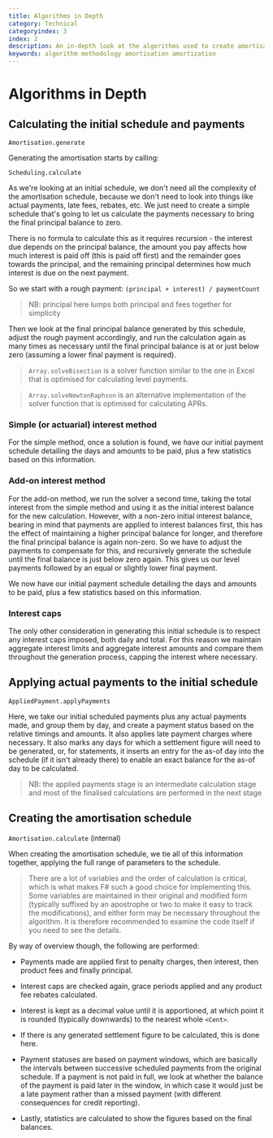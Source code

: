 ```yaml
---
title: Algorithms in Depth
category: Technical
categoryindex: 3
index: 2
description: An in-depth look at the algorithms used to create amortisation schedules
keywords: algorithm methodology amortisation amortization
---
```


# Algorithms in Depth

## Calculating the initial schedule and payments

```Amortisation.generate```

Generating the amortisation starts by calling:

```Scheduling.calculate```

As we're looking at an initial schedule, we don't need all the complexity of the amortisation schedule, because we don't need to look into
things like actual payments, late fees, rebates, etc. We just need to create a simple schedule that's going to let us calculate the payments
necessary to bring the final principal balance to zero.

There is no formula to calculate this as it requires recursion - the interest due depends on the principal balance, the amount you pay affects
how much interest is paid off (this is paid off first) and the remainder goes towards the principal, and the remaining principal determines
how much interest is due on the next payment.

So we start with a rough payment: ```(principal + interest) / paymentCount```

> NB: principal here lumps both principal and fees together for simplicity

Then we look at the final principal balance generated by this schedule, adjust the rough payment accordingly, and run the calculation again
as many times as necessary until the final principal balance is at or just below zero (assuming a lower final payment is required).

> ```Array.solveBisection``` is a solver function similar to the one in Excel that is optimised for calculating level payments.

> ```Array.solveNewtonRaphson``` is an alternative implementation of the solver function that is optimised for calculating APRs.

### Simple (or actuarial) interest method

For the simple method, once a solution is found, we have our initial payment schedule detailing the days and amounts to be paid, plus a few statistics
based on this information.

### Add-on interest method

For the add-on method, we run the solver a second time, taking the total interest from the simple method and using it as the initial interest balance
for the new calculation. However, with a non-zero initial interest balance, bearing in mind that payments are applied to interest balances first,
this has the effect of maintaining a higher principal balance for longer, and therefore the final principal balance is again non-zero. So we have
to adjust the payments to compensate for this, and recursively generate the schedule until the final balance is just below zero again. This gives
us our level payments followed by an equal or slightly lower final payment.

We now have our initial payment schedule detailing the days and amounts to be paid, plus a few statistics based on this information.

### Interest caps

The only other consideration in generating this initial schedule is to respect any interest caps imposed, both daily and total. For this reason
we maintain aggregate interest limits and aggregate interest amounts and compare them throughout the generation process, capping the interest where
necessary.

## Applying actual payments to the initial schedule

```AppliedPayment.applyPayments```

Here, we take our initial scheduled payments plus any actual payments made, and group them by day, and create a payment status based on the
relative timings and amounts. It also applies late payment charges where necessary. It also marks any days for which a settlement figure will
need to be generated, or, for statements, it inserts an entry for the as-of day into the schedule (if it isn't already there) to enable an exact
balance for the as-of day to be calculated.

> NB: the applied payments stage is an intermediate calculation stage and most of the finalised calculations are performed in the next stage

## Creating the amortisation schedule

```Amortisation.calculate``` (internal)

When creating the amortisation schedule, we tie all of this information together, applying the full range of parameters to the schedule.

> There are a lot of variables and the order of calculation is critical, which is what makes F# such a good choice for implementing this. Some
variables are maintained in their original and modified form (typically suffixed by an apostrophe or two to make it easy to track the modifications),
and either form may be necessary throughout the algorithm. It is therefore recommended to examine the code itself if you need to see the details.

By way of overview though, the following are performed:

- Payments made are applied first to penalty charges, then interest, then product fees and finally principal.

- Interest caps are checked again, grace periods applied and any product fee rebates calculated.

- Interest is kept as a decimal value until it is apportioned, at which point it is rounded (typically downwards) to the nearest whole `<Cent>`.

- If there is any generated settlement figure to be calculated, this is done here.

- Payment statuses are based on payment windows, which are basically the intervals between successive scheduled payments from the original schedule.
If a payment is not paid in full, we look at whether the balance of the payment is paid later in the window, in which case it would just be a late
payment rather than a missed payment (with different consequences for credit reporting).

- Lastly, statistics are calculated to show the figures based on the final balances.
